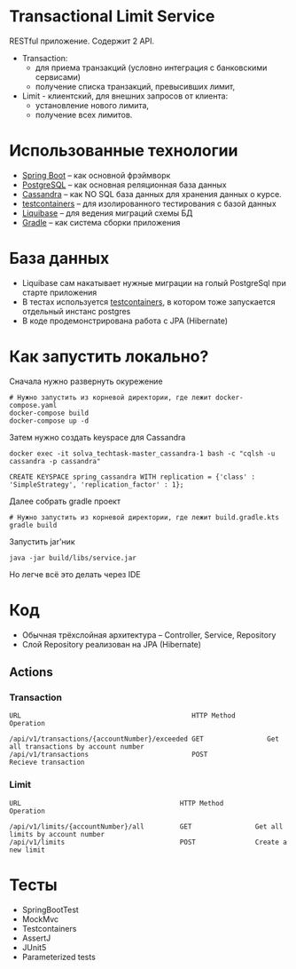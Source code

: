# Transactional Limit Service

RESTful приложение. Содержит 2 API. 
* Transaction:
  * для приема транзакций (условно интеграция с банковскими сервисами)
  * получение списка транзакций, превысивших лимит,  
* Limit - клиентский, для внешних запросов от клиента: 
  * установление нового лимита, 
  * получение всех лимитов.

# Использованные технологии

* [Spring Boot](https://spring.io/projects/spring-boot) – как основной фрэймворк
* [PostgreSQL](https://www.postgresql.org/) – как основная реляционная база данных
* [Сassandra](https://cassandra.apache.org/_/index.html) – как NO SQL база данных для хранения данных о курсе.
* [testcontainers](https://testcontainers.com/) – для изолированного тестирования с базой данных
* [Liquibase](https://www.liquibase.org/) – для ведения миграций схемы БД
* [Gradle](https://gradle.org/) – как система сборки приложения

# База данных

* Liquibase сам накатывает нужные миграции на голый PostgreSql при старте приложения
* В тестах используется [testcontainers](https://testcontainers.com/), в котором тоже запускается отдельный инстанс
  postgres
* В коде продемонстрирована работа с JPA (Hibernate)

# Как запустить локально?

Сначала нужно развернуть окурежение
```shell
# Нужно запустить из корневой директории, где лежит docker-compose.yaml
docker-compose build
docker-compose up -d
```

Затем нужно создать keyspace для Cassandra

```shell
docker exec -it solva_techtask-master_cassandra-1 bash -c "cqlsh -u cassandra -p cassandra"
```

```shell
CREATE KEYSPACE spring_cassandra WITH replication = {'class' : 'SimpleStrategy', 'replication_factor' : 1};
```

Далее собрать gradle проект

```shell
# Нужно запустить из корневой директории, где лежит build.gradle.kts
gradle build
```

Запустить jar'ник

```shell
java -jar build/libs/service.jar
```

Но легче всё это делать через IDE

# Код

* Обычная трёхслойная
  архитектура – Controller, Service, Repository
* Слой Repository реализован на JPA (Hibernate)

## Actions
### Transaction

    URL                                           HTTP Method        Operation
    
    /api/v1/transactions/{accountNumber}/exceeded GET                Get all transactions by account number
    /api/v1/transactions                          POST               Recieve transaction
    
### Limit
    URL                                        HTTP Method        Operation

    /api/v1/limits/{accountNumber}/all         GET                Get all limits by account number
    /api/v1/limits                             POST               Create a new limit

# Тесты

* SpringBootTest
* MockMvc
* Testcontainers
* AssertJ
* JUnit5
* Parameterized tests
